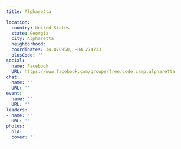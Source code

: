 ```yaml
---
title: Alpharetta

location:
  country: United States
  state: Georgia
  city: Alpharetta
  neighborhood: 
  coordinates: 34.070958, -84.274733
  plusCode: ''
social:
  name: Facebook
  URL: https://www.facebook.com/groups/free.code.camp.alpharetta
chat:
  name: ''
  URL: ''
event:
  name: ''
  URL: ''
leaders:
- name: ''
  URL: ''
photos:
  old: 
  cover: ''
---
```

